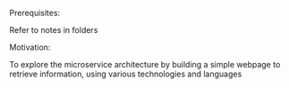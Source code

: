 Prerequisites:

Refer to notes in folders

Motivation:

To explore the microservice architecture by building a simple webpage to retrieve information, using various technologies and languages
